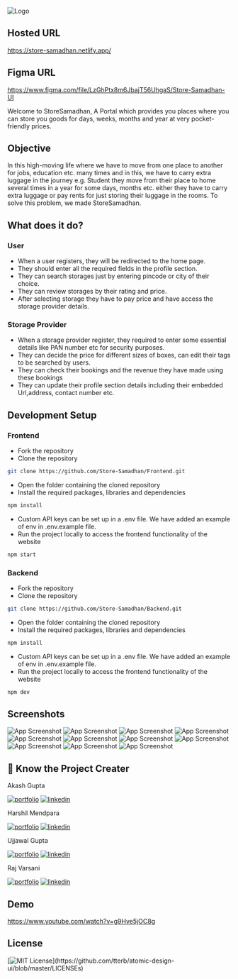 ![Logo](https://res.cloudinary.com/connect-x/image/upload/v1649589432/Logo_j9js3h.png)

## Hosted URL

https://store-samadhan.netlify.app/

## Figma URL

https://www.figma.com/file/LzGhPtx8m6JbajT56UhgaS/Store-Samadhan-UI

Welcome to StoreSamadhan, A Portal which provides you places where you can store you goods for days, weeks, months and year at very pocket-friendly prices.

## Objective

In this high-moving life where we have to move from one place to another for jobs, education etc. many times and in this, we have to carry extra luggage in the journey e.g. Student they move from their place to home several times in a year for some days, months etc. either they have to carry extra luggage or pay rents for just storing their luggage in the rooms. To solve this problem, we made StoreSamadhan.

## What does it do?

### User

- When a user registers, they will be redirected to the home page.
- They should enter all the required fields in the profile section.
- They can search storages just by entering pincode or city of their choice.
- They can review storages by their rating and price.
- After selecting storage they have to pay price and have access the storage provider details.

### Storage Provider

- When a storage provider register, they required to enter some essential details like PAN number etc for security purposes.
- They can decide the price for different sizes of boxes, can edit their tags to be searched by users.
- They can check their bookings and the revenue they have made using these bookings
- They can update their profile section details including their embedded Url,address, contact number etc.

## Development Setup

### Frontend

- Fork the repository
- Clone the repository

```sh
git clone https://github.com/Store-Samadhan/Frontend.git
```

- Open the folder containing the cloned repository
- Install the required packages, libraries and dependencies

```sh
npm install
```

- Custom API keys can be set up in a .env file. We have added an example of env in .env.example file.
- Run the project locally to access the frontend functionality of the website

```sh
npm start
```

### Backend

- Fork the repository
- Clone the repository

```sh
git clone https://github.com/Store-Samadhan/Backend.git
```

- Open the folder containing the cloned repository
- Install the required packages, libraries and dependencies

```sh
npm install
```

- Custom API keys can be set up in a .env file. We have added an example of env in .env.example file.
- Run the project locally to access the frontend functionality of the website

```sh
npm dev
```

## Screenshots

![App Screenshot](https://github.com/Store-Samadhan/Frontend/blob/main/src/Assets/ReadmeAssets/1.png)
![App Screenshot](https://github.com/Store-Samadhan/Frontend/blob/main/src/Assets/ReadmeAssets/2.PNG)
![App Screenshot](https://github.com/Store-Samadhan/Frontend/blob/main/src/Assets/ReadmeAssets/3.png)
![App Screenshot](https://github.com/Store-Samadhan/Frontend/blob/main/src/Assets/ReadmeAssets/4.png)
![App Screenshot](https://github.com/Store-Samadhan/Frontend/blob/main/src/Assets/ReadmeAssets/5.png)
![App Screenshot](https://github.com/Store-Samadhan/Frontend/blob/main/src/Assets/ReadmeAssets/11.png)
![App Screenshot](https://github.com/Store-Samadhan/Frontend/blob/main/src/Assets/ReadmeAssets/6.png)
![App Screenshot](https://github.com/Store-Samadhan/Frontend/blob/main/src/Assets/ReadmeAssets/8.png)
![App Screenshot](https://github.com/Store-Samadhan/Frontend/blob/main/src/Assets/ReadmeAssets/7.png)
![App Screenshot](https://github.com/Store-Samadhan/Frontend/blob/main/src/Assets/ReadmeAssets/9.png)
![App Screenshot](https://github.com/Store-Samadhan/Frontend/blob/main/src/Assets/ReadmeAssets/10.png)

## 🔗 Know the Project Creater

Akash Gupta

[![portfolio](https://img.shields.io/badge/github_portfolio-000?style=for-the-badge&logo=ko-fi&logoColor=white)](https://github.com/akashgupta1909)
[![linkedin](https://img.shields.io/badge/linkedin-0A66C2?style=for-the-badge&logo=linkedin&logoColor=white)](https://www.linkedin.com/in/akash-gupta-1909/)

Harshil Mendpara

[![portfolio](https://img.shields.io/badge/github_portfolio-000?style=for-the-badge&logo=ko-fi&logoColor=white)](https://github.com/HarshilMendpara)
[![linkedin](https://img.shields.io/badge/linkedin-0A66C2?style=for-the-badge&logo=linkedin&logoColor=white)](https://www.linkedin.com/in/harshil-mendpara/)

Ujjawal Gupta

[![portfolio](https://img.shields.io/badge/github_portfolio-000?style=for-the-badge&logo=ko-fi&logoColor=white)](https://github.com/UjjawalGupta30)
[![linkedin](https://img.shields.io/badge/linkedin-0A66C2?style=for-the-badge&logo=linkedin&logoColor=white)](https://www.linkedin.com/in/ujjawalgupta30/)

Raj Varsani

[![portfolio](https://img.shields.io/badge/github_portfolio-000?style=for-the-badge&logo=ko-fi&logoColor=white)](https://github.com/RajVarsani)
[![linkedin](https://img.shields.io/badge/linkedin-0A66C2?style=for-the-badge&logo=linkedin&logoColor=white)](https://www.linkedin.com/in/varsani-raj/)

## Demo

https://www.youtube.com/watch?v=g9Hve5jOC8g

## License

[![MIT License](https://img.shields.io/apm/l/atomic-design-ui.svg?)](https://github.com/tterb/atomic-design-ui/blob/master/LICENSEs)
